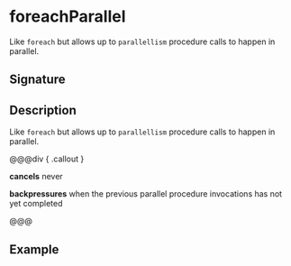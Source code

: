 # foreachParallel

Like `foreach` but allows up to `parallellism` procedure calls to happen in parallel.

## Signature

## Description

Like `foreach` but allows up to `parallellism` procedure calls to happen in parallel.


@@@div { .callout }

**cancels** never

**backpressures** when the previous parallel procedure invocations has not yet completed

@@@

## Example

